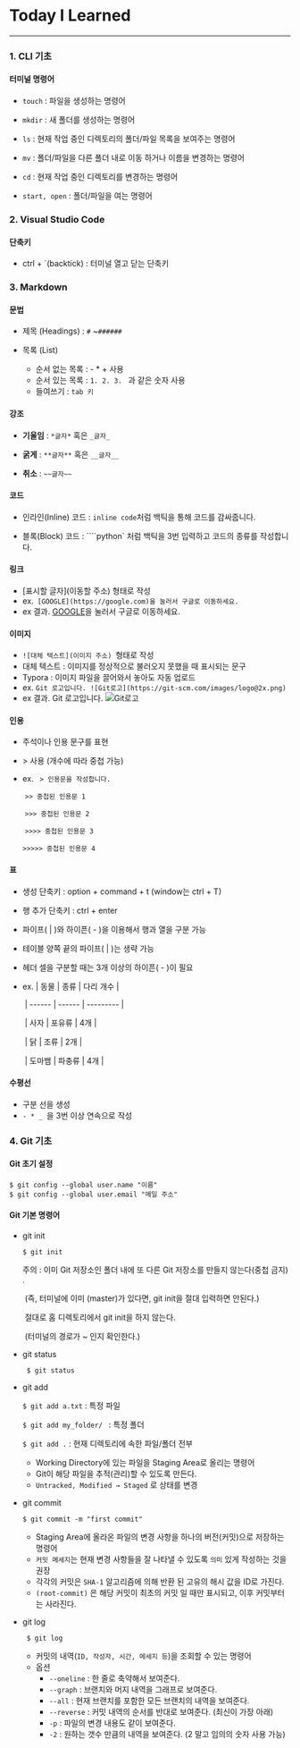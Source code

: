 # Today I Learned

---

### 1. CLI 기초

#### 터미널 명령어

 - `touch` : 파일을 생성하는 명령어

 - `mkdir` : 새 폴더를 생성하는 명령어

 - `ls` : 현재 작업 중인 디렉토리의 폴더/파일 목록을 보여주는 명령어

 - `mv` : 폴더/파일을 다른 폴더 내로 이동 하거나 이름을 변경하는 명령어

 - `cd` : 현재 작업 중인 디렉토리를 변경하는 명령어

 - `start, open` : 폴더/파일을 여는 명령어

   

### 2. Visual Studio Code

#### 단축키

- ctrl + `(backtick) : 터미널 열고 닫는 단축키

  

### 3. Markdown

#### 문법

- 제목 (Headings) : `#` ~`######`

- 목록 (List) 
  - 순서 없는 목록 :  \- * + 사용
  - 순서 있는 목록 : `1. 2. 3. ` 과 같은 숫자 사용
  - 들여쓰기 : `tab 키`

#### 강조

- **기울임** : `*글자*` 혹은 `_글자_`

- **굵게** : `**글자**` 혹은 `__글자__`

- **취소** : `~~글자~~`

#### 코드

- 인라인(Inline) 코드 : `inline code`처럼 백틱을 통해 코드를 감싸줍니다.

- 블록(Block) 코드 : ````python` 처럼 백틱을 3번 입력하고 코드의 종류를 작성합니다.

#### 링크

- [표시할 글자](이동할 주소) 형태로 작성
- ex.` [GOOGLE](https://google.com)을 눌러서 구글로 이동하세요.`
- ex 결과. [GOOGLE](https://google.com)을 눌러서 구글로 이동하세요.

#### 이미지

- `![대체 텍스트](이미지 주소) `형태로 작성
- 대체 텍스트 : 이미지를 정상적으로 불러오지 못했을 때 표시되는 문구
- Typora : 이미지 파일을 끌어와서 놓아도 자동 업로드
- ex. `Git 로고입니다. ![Git로고](https://git-scm.com/images/logo@2x.png)`
- ex 결과. Git 로고입니다. ![Git로고](https://git-scm.com/images/logo@2x.png)

#### 인용

- 주석이나 인용 문구를 표현

- \>  사용 (개수에 따라 중첩 가능)

- ex. ``` > 인용문을 작성합니다.``` 

  ​     ```>> 중첩된 인용문 1 ``` 

  ​	 ```>>> 중첩된 인용문 2 ```

  ​	 ```>>>> 중첩된 인용문 3 ```

   	```>>>>> 중첩된 인용문 4 ```

#### 표

- 생성 단축키 : option + command + t (window는 ctrl + T)

- 행 추가 단축키 : ctrl + enter

- 파이프( | )와 하이픈( - )을 이용해서 행과 열을 구분 가능

- 테이블 양쪽 끝의 파이프( | )는 생략 가능

- 헤더 셀을 구분할 때는 3개 이상의 하이픈( - )이 필요

- ex. | 동물 | 종류 | 다리 개수 |

  ​      | ------ | ------ | --------- | 

  ​      | 사자 | 포유류 | 4개 |

  ​      | 닭 | 조류 | 2개 | 

  ​      | 도마뱀 | 파충류 | 4개 |

#### 수평선

- 구분 선을 생성
- `- * _ `을 3번 이상 연속으로 작성

### 4. Git 기초

#### Git 초기 설정

``` $ git config --global user.name "이름"
$ git config --global user.name "이름"
$ git config --global user.email "메일 주소"
```

#### Git 기본 명령어

- git init

  ```$ git init```

  주의 : 이미 Git 저장소인 폴더 내에 또 다른 Git 저장소를 만들지 않는다(중첩 금지) . 

  ​		 (즉, 터미널에 이미 (master)가 있다면, git init을 절대 입력하면 안된다.)

  ​		 절대로 홈 디렉토리에서 git init을 하지 않는다. 

  ​	     (터미널의 경로가 ~ 인지 확인한다.)

- git status

  ``` $ git status```

- git add

  ```$ git add a.txt``` : 특정 파일

  ```$ git add my_folder/ ``` : 특정 폴더

  ```$ git add .``` : 현재 디렉토리에 속한 파일/폴더 전부

  - Working Directory에 있는 파일을 Staging Area로 올리는 명령어
  - Git이 해당 파일을 추적(관리)할 수 있도록 만든다.
  - `Untracked, Modified → Staged` 로 상태를 변경

- git commit

  ```$ git commit -m "first commit"```

  - Staging Area에 올라온 파일의 변경 사항을 하나의 버전(커밋)으로 저장하는 명령어
  - `커밋 메세지`는 현재 변경 사항들을 잘 나타낼 수 있도록 `의미` 있게 작성하는 것을 권장
  - 각각의 커밋은 `SHA-1` 알고리즘에 의해 반환 된 고유의 해시 값을 ID로 가진다.
  - `(root-commit)` 은 해당 커밋이 최초의 커밋 일 때만 표시되고, 이후 커밋부터는 사라진다.

- git log

  ``` $ git log```

  - 커밋의 내역(`ID, 작성자, 시간, 메세지 등`)을 조회할 수 있는 명령어
  - 옵션
    - `--oneline` : 한 줄로 축약해서 보여준다.
    - `--graph` : 브랜치와 머지 내역을 그래프로 보여준다.
    - `--all` : 현재 브랜치를 포함한 모든 브랜치의 내역을 보여준다.
    - `--reverse` : 커밋 내역의 순서를 반대로 보여준다. (최신이 가장 아래)
    - `-p` : 파일의 변경 내용도 같이 보여준다.
    - `-2` : 원하는 갯수 만큼의 내역을 보여준다. (2 말고 임의의 숫자 사용 가능)

  ``` ```





